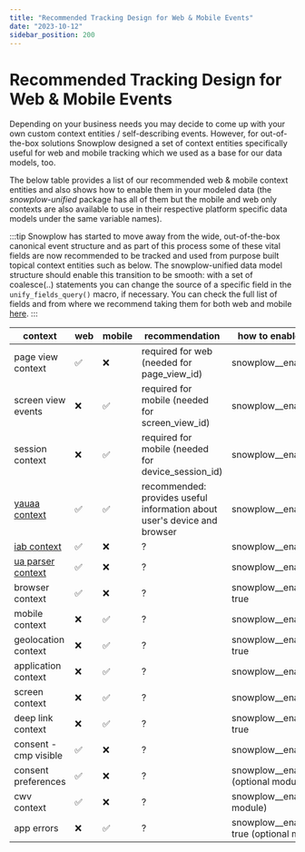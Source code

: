 ```yaml
---
title: "Recommended Tracking Design for Web & Mobile Events"
date: "2023-10-12"
sidebar_position: 200
---
```


# Recommended Tracking Design for Web & Mobile Events

Depending on your business needs you may decide to come up with your own custom context entities / self-describing events. However, for out-of-the-box solutions Snowplow designed a set of context entities specifically useful for web and mobile tracking which we used as a base for our data models, too. 

The below table provides a list of our recommended web & mobile context entities and also shows how to enable them in your modeled data (the *snowplow-unified* package has all of them but the mobile and web only contexts are also available to use in their respective platform specific data models under the same variable names).

:::tip
Snowplow has started to move away from the wide, out-of-the-box canonical event structure and as part of this process some of these vital fields are now recommended to be tracked and used from purpose built topical context entities such as below. The snowplow-unified data model structure should enable this transition to be smooth: with a set of coalesce(..) statements you can change the source of a specific field in the `unify_fields_query()` macro, if necessary. You can check the full list of fields and from where we recommend taking them for both web and mobile [here](/docs/understanding-your-pipeline/canonical-event/index.md).
:::

| context                                                                                             | web | mobile | recommendation                                     | how to enable it in the unified model      | field name                                             |
|-----------------------------------------------------------------------------------------------------|------|---------|----------------------------------------------------|--------------------------------------------|--------------------------------------------------------|
|  page view context                                                                                  | ✅    | ❌       | required for web (needed for page_view_id)         | snowplow__enable_web: true                 |  com_snowplowanalytics_snowplow_web_page_1             |
|  screen view events                                                                                 | ❌    | ✅       | required for mobile (needed for screen_view_id)    | snowplow__enable_mobile: true              |  com_snowplowanalytics_mobile_screen_view_1            |
|  session context                                                                                    | ❌    | ✅       | required for mobile (needed for device_session_id) | snowplow__enable_mobile: true              |  com_snowplowanalytics_snowplow_client_session_1       |
|  [yauaa context](/docs/enriching-your-data/available-enrichments/yauaa-enrichment/index.md)         | ✅    | ✅       | recommended: provides useful information about user's device and browser | snowplow__enable_yauaa: true               |  nl_basjes_yauaa_context_1                             |
| [ iab context](/docs/enriching-your-data/available-enrichments/iab-enrichment/index.md)             | ✅    | ❌       | ?                                                  | snowplow__enable_iab: true                 |  com_iab_snowplow_spiders_and_robots_1                 |
|  [ua parser context](/docs/enriching-your-data/available-enrichments/ua-parser-enrichment/index.md) | ✅    | ❌       | ?                                                  | snowplow__enable_ua: true                  |  com_snowplowanalytics_snowplow_ua_parser_context_1    |
|  browser context                                                                                    | ✅    | ❌       | ?                                                  | snowplow__enable_browser_context: true     |  com_snowplowanalytics_snowplow_browser_context_1      |
|  mobile context                                                                                     | ❌    | ✅       | ?                                                  | snowplow__enable_mobile_context: true      |  com_snowplowanalytics_snowplow_mobile_context_1       |
|  geolocation context                                                                                | ❌    | ✅       | ?                                                  | snowplow__enable_geolocation_context: true |  com_snowplowanalytics_snowplow_geolocation_context_1  |
|  application context  | ❌ | ✅ | ? | snowplow__enable_app_context: true                  |  com_snowplowanalytics_mobile_application_1                  |
|  screen context       | ❌ | ✅ | ? | snowplow__enable_screen_context: true               |  com_snowplowanalytics_mobile_screen_1                       |
|  deep link context    | ❌ | ✅ | ? | snowplow__enable_deep_link_context: true            |  contexts_com_snowplowanalytics_mobile_deep_link_1           |
|  consent - cmp visible  | ✅ | ❌ | ? | snowplow__enable_consent: true                      |  com_snowplowanalytics_snowplow_cmp_visible_1                |
|  consent preferences  | ✅ | ❌ | ? | snowplow__enable_consent: true (optional module)    |  com_snowplowanalytics_snowplow_consent_preferences_1        |
|  cwv context          | ✅ | ❌ | ? | snowplow__enable_cwv: true (optional module)        |  unstruct_event_com_snowplowanalytics_snowplow_web_vitals_1  |
|  app errors           | ❌ | ✅ | ? | snowplow__enable_app_errors_module: true (optional module) |  com_snowplowanalytics_snowplow_application_error_1          |
